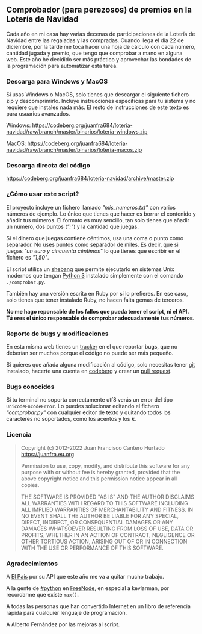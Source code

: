 Comprobador (para perezosos) de premios en la Lotería de Navidad
----------------------------------------------------------------

Cada año en mi casa hay varias decenas de participaciones de la Lotería de
Navidad entre las regaladas y las compradas. Cuando llega el día 22 de
diciembre, por la tarde me toca hacer una hoja de cálculo con cada número,
cantidad jugada y premio, que tengo que comprobar a mano en alguna web. Este
año he decidido ser más práctico y aprovechar las bondades de la programación
para automatizar esta tarea.

### Descarga para Windows y MacOS

Si usas Windows o MacOS, solo tienes que descargar el siguiente fichero zip y
descomprimirlo. Incluye instrucciones especificas para tu sistema y no requiere
que instales nada más. El resto de instrucciones de este texto es para usuarios
avanzados.

Windows: https://codeberg.org/juanfra684/loteria-navidad/raw/branch/master/binarios/loteria-windows.zip

MacOS: https://codeberg.org/juanfra684/loteria-navidad/raw/branch/master/binarios/loteria-macos.zip

### Descarga directa del código

https://codeberg.org/juanfra684/loteria-navidad/archive/master.zip

### ¿Cómo usar este script?

El proyecto incluye un fichero llamado *"mis_numeros.txt"* con varios números
de ejemplo. Lo único que tienes que hacer es borrar el contenido y añadir tus
números. El formato es muy sencillo, tan solo tienes que añadir un número, dos
puntos (*":"*) y la cantidad que juegas.

Si el dinero que juegas contiene céntimos, usa una coma o punto como separador.
No uses puntos como separador de miles. Es decir, que si juegas *"un euro y
cincuenta céntimos"* lo que tienes que escribir en el fichero es *"1,50"*.

El script utiliza un [shebang][3] que permite ejecutarlo en sistemas Unix
modernos que tengan [Python 3][2] instalado simplemente con el comando
`./comprobar.py`.

También hay una versión escrita en Ruby por si lo prefieres. En ese caso, solo
tienes que tener instalado Ruby, no hacen falta gemas de terceros.

**No me hago reponsable de los fallos que pueda tener el script, ni el
API. Tú eres el único responsable de comprobar adecuadamente tus
números.**

### Reporte de bugs y modificaciones

En esta misma web tienes un [tracker][4] en el que reportar bugs, que no
deberían ser muchos porque el código no puede ser más pequeño.

Si quieres que añada alguna modificación al código, solo necesitas tener
[git][7] instalado, hacerte una cuenta en [codeberg][6] y crear un [pull
request][5].

### Bugs conocidos

Si tu terminal no soporta correctamente utf8 verás un error del tipo
`UnicodeEncodeError`. Lo puedes solucionar editando el fichero *"comprobar.py"*
con cualquier editor de texto y quitando todos los caracteres no soportados,
como los acentos y los *€*.

### Licencia

> Copyright (c) 2012-2022 Juan Francisco Cantero Hurtado https://juanfra.eu.org
> 
> Permission to use, copy, modify, and distribute this software for any
> purpose with or without fee is hereby granted, provided that the above
> copyright notice and this permission notice appear in all copies.
> 
> THE SOFTWARE IS PROVIDED "AS IS" AND THE AUTHOR DISCLAIMS ALL WARRANTIES
> WITH REGARD TO THIS SOFTWARE INCLUDING ALL IMPLIED WARRANTIES OF
> MERCHANTABILITY AND FITNESS. IN NO EVENT SHALL THE AUTHOR BE LIABLE FOR
> ANY SPECIAL, DIRECT, INDIRECT, OR CONSEQUENTIAL DAMAGES OR ANY DAMAGES
> WHATSOEVER RESULTING FROM LOSS OF USE, DATA OR PROFITS, WHETHER IN AN
> ACTION OF CONTRACT, NEGLIGENCE OR OTHER TORTIOUS ACTION, ARISING OUT OF
> OR IN CONNECTION WITH THE USE OR PERFORMANCE OF THIS SOFTWARE.

### Agradecimientos

A [El País][1] por su API que este año me va a quitar mucho trabajo.

A la gente de [#python][8] en [FreeNode][9], en especial a kevlarman,
por recordarme que existe `max()`.

A todas las personas que han convertido Internet en un libro de
referencia rápida para cualquier lenguaje de programación.

A Alberto Fernández por las mejoras al script.

[1]: http://www.elpais.com
[2]: http://www.python.org
[3]: http://en.wikipedia.org/wiki/Shebang_(Unix)
[4]: https://codeberg.org/juanfra684/loteria-navidad/issues
[5]: https://codeberg.org/juanfra684/loteria-navidad/pulls
[6]: https://codeberg.org/
[7]: https://git-scm.com/
[8]: irc://chat.freenode.net/#python
[9]: http://freenode.net
